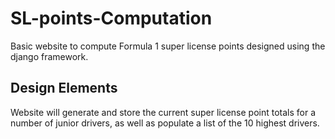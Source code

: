 # SL-points-Computation
Basic website to compute Formula 1 super license points designed using the django framework.

## Design Elements
Website will generate and store the current super license point totals for a number of junior drivers, as well as populate a list of the 10 highest drivers.
